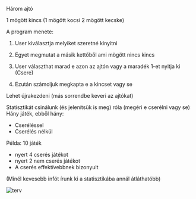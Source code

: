 Három ajtó

1 mögött kincs (1 mögött kocsi 2 mögött kecske)

A program menete:

1. User kiválasztja melyiket szeretné kinyitni

2. Egyet megmutat a másik kettőből ami mögött nincs kincs

3. User választhat marad e azon az ajtón vagy a maradék 1-et nyitja ki (Csere)

4. Ezután számoljuk megkapta e a kincset vagy se

Lehet újrakezdeni (más sorrendbe keveri az ajtókat)

Statisztikát csinálunk (és jelenítsük is meg) róla (megéri e cserélni vagy se)
Hány játék, ebből hány:
- Cseréléssel
- Cserélés nélkül

Példa: 
10 játék
- nyert 4 cserés játékot
- nyert 2 nem cserés játékot
- A cserés effektívebbnek bizonyult

(Minél kevesebb infót írunk ki a statisztikába annál átláthatóbb)

![terv](https://github.com/user-attachments/assets/57352d9c-e37d-41c6-aaa5-8c0085f219db)
